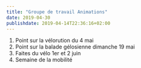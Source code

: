 ```yaml
---
title: "Groupe de travail Animations"
date: 2019-04-30
publishdate: 2019-04-14T22:36:16+02:00
---
```


1. Point sur la vélorution du 4 mai
2. Point sur la balade gélosienne dimanche 19 mai
3. Faites du vélo 1er et 2 juin
4. Semaine de la mobilité